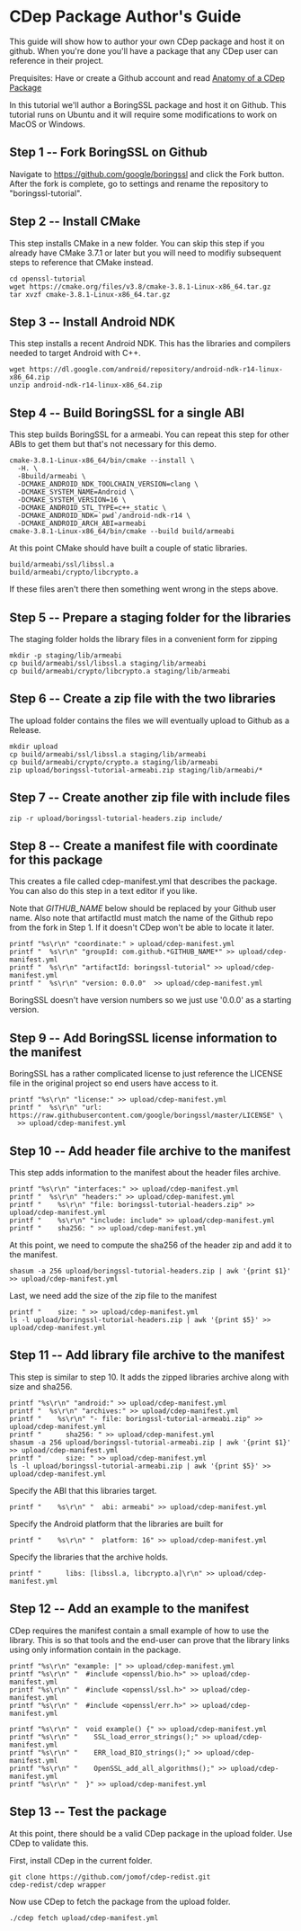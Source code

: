 # CDep Package Author's Guide
This guide will show how to author your own CDep package and host it on github. When you're done you'll have a package that any CDep user can reference in their project.

Prequisites: Have or create a Github account and read [Anatomy of a CDep Package](https://github.com/google/cdep/blob/master/doc/anatomy.md)

In this tutorial we'll author a BoringSSL package and host it on Github. This tutorial runs on Ubuntu and it will require some modifications to work on MacOS or Windows.

## Step 1 -- Fork BoringSSL on Github
Navigate to https://github.com/google/boringssl and click the Fork button.
After the fork is complete, go to settings and rename the repository to "boringssl-tutorial".

## Step 2 -- Install CMake
This step installs CMake in a new folder. You can skip this step if you already have CMake 3.7.1 or later but you will need to modifiy subsequent steps to reference that CMake instead.
```
cd openssl-tutorial
wget https://cmake.org/files/v3.8/cmake-3.8.1-Linux-x86_64.tar.gz
tar xvzf cmake-3.8.1-Linux-x86_64.tar.gz
```

## Step 3 -- Install Android NDK
This step installs a recent Android NDK. This has the libraries and compilers needed to target Android with C++.
```
wget https://dl.google.com/android/repository/android-ndk-r14-linux-x86_64.zip
unzip android-ndk-r14-linux-x86_64.zip 
```

## Step 4 -- Build BoringSSL for a single ABI
This step builds BoringSSL for a armeabi. You can repeat this step for other ABIs to get them but that's not necessary for this demo.
```
cmake-3.8.1-Linux-x86_64/bin/cmake --install \
  -H. \
  -Bbuild/armeabi \
  -DCMAKE_ANDROID_NDK_TOOLCHAIN_VERSION=clang \
  -DCMAKE_SYSTEM_NAME=Android \
  -DCMAKE_SYSTEM_VERSION=16 \
  -DCMAKE_ANDROID_STL_TYPE=c++_static \
  -DCMAKE_ANDROID_NDK=`pwd`/android-ndk-r14 \
  -DCMAKE_ANDROID_ARCH_ABI=armeabi
cmake-3.8.1-Linux-x86_64/bin/cmake --build build/armeabi
```
At this point CMake should have built a couple of static libraries.
```
build/armeabi/ssl/libssl.a
build/armeabi/crypto/libcrypto.a
```
If these files aren't there then something went wrong in the steps above.

## Step 5 -- Prepare a staging folder for the libraries
The staging folder holds the library files in a convenient form for zipping 
```
mkdir -p staging/lib/armeabi
cp build/armeabi/ssl/libssl.a staging/lib/armeabi
cp build/armeabi/crypto/libcrypto.a staging/lib/armeabi
```
## Step 6 -- Create a zip file with the two libraries
The upload folder contains the files we will eventually upload to Github as a Release.
```
mkdir upload
cp build/armeabi/ssl/libssl.a staging/lib/armeabi
cp build/armeabi/crypto/crypto.a staging/lib/armeabi
zip upload/boringssl-tutorial-armeabi.zip staging/lib/armeabi/*
```

## Step 7 -- Create another zip file with include files
```
zip -r upload/boringssl-tutorial-headers.zip include/
```

## Step 8 -- Create a manifest file with coordinate for this package
This creates a file called cdep-manifest.yml that describes the package. You can also do this step in a text editor if you like.

Note that *GITHUB_NAME* below should be replaced by your Github user name. Also note that artifactId must match the name of the Github repo from the fork in Step 1. If it doesn't CDep won't be able to locate it later.

```
printf "%s\r\n" "coordinate:" > upload/cdep-manifest.yml
printf "  %s\r\n" "groupId: com.github.*GITHUB_NAME*" >> upload/cdep-manifest.yml
printf "  %s\r\n" "artifactId: boringssl-tutorial" >> upload/cdep-manifest.yml
printf "  %s\r\n" "version: 0.0.0"  >> upload/cdep-manifest.yml
```

BoringSSL doesn't have version numbers so we just use '0.0.0' as a starting version.


## Step 9 -- Add BoringSSL license information to the manifest
BoringSSL has a rather complicated license to just reference the LICENSE file in the original project so end users have access to it.

```
printf "%s\r\n" "license:" >> upload/cdep-manifest.yml
printf "  %s\r\n" "url: https://raw.githubusercontent.com/google/boringssl/master/LICENSE" \
  >> upload/cdep-manifest.yml
```

## Step 10 -- Add header file archive to the manifest
This step adds information to the manifest about the header files archive.

```
printf "%s\r\n" "interfaces:" >> upload/cdep-manifest.yml
printf "  %s\r\n" "headers:" >> upload/cdep-manifest.yml
printf "    %s\r\n" "file: boringssl-tutorial-headers.zip" >> upload/cdep-manifest.yml
printf "    %s\r\n" "include: include" >> upload/cdep-manifest.yml
printf "    sha256: " >> upload/cdep-manifest.yml
```

At this point, we need to compute the sha256 of the header zip and add it to the manifest.

```
shasum -a 256 upload/boringssl-tutorial-headers.zip | awk '{print $1}' >> upload/cdep-manifest.yml
```

Last, we need add the size of the zip file to the manifest

```
printf "    size: " >> upload/cdep-manifest.yml
ls -l upload/boringssl-tutorial-headers.zip | awk '{print $5}' >> upload/cdep-manifest.yml
```

## Step 11 -- Add library file archive to the manifest
This step is similar to step 10. It adds the zipped libraries archive along with size and sha256.
```
printf "%s\r\n" "android:" >> upload/cdep-manifest.yml
printf "  %s\r\n" "archives:" >> upload/cdep-manifest.yml
printf "    %s\r\n" "- file: boringssl-tutorial-armeabi.zip" >> upload/cdep-manifest.yml
printf "      sha256: " >> upload/cdep-manifest.yml
shasum -a 256 upload/boringssl-tutorial-armeabi.zip | awk '{print $1}' >> upload/cdep-manifest.yml
printf "      size: " >> upload/cdep-manifest.yml
ls -l upload/boringssl-tutorial-armeabi.zip | awk '{print $5}' >> upload/cdep-manifest.yml
```
Specify the ABI that this libraries target.
```
printf "    %s\r\n" "  abi: armeabi" >> upload/cdep-manifest.yml
```
Specify the Android platform that the libraries are built for
```
printf "    %s\r\n" "  platform: 16" >> upload/cdep-manifest.yml
```
Specify the libraries that the archive holds.
```
printf "      libs: [libssl.a, libcrypto.a]\r\n" >> upload/cdep-manifest.yml
```

## Step 12 -- Add an example to the manifest
CDep requires the manifest contain a small example of how to use the library. This is so that tools and the end-user can prove that the library links using only information contain in the package.
```
printf "%s\r\n" "example: |" >> upload/cdep-manifest.yml
printf "%s\r\n" "  #include <openssl/bio.h>" >> upload/cdep-manifest.yml
printf "%s\r\n" "  #include <openssl/ssl.h>" >> upload/cdep-manifest.yml
printf "%s\r\n" "  #include <openssl/err.h>" >> upload/cdep-manifest.yml
  
printf "%s\r\n" "  void example() {" >> upload/cdep-manifest.yml
printf "%s\r\n" "    SSL_load_error_strings();" >> upload/cdep-manifest.yml
printf "%s\r\n" "    ERR_load_BIO_strings();" >> upload/cdep-manifest.yml
printf "%s\r\n" "    OpenSSL_add_all_algorithms();" >> upload/cdep-manifest.yml
printf "%s\r\n" "  }" >> upload/cdep-manifest.yml
```

## Step 13 -- Test the package
At this point, there should be a valid CDep package in the upload folder. Use CDep to validate this.

First, install CDep in the current folder.
```
git clone https://github.com/jomof/cdep-redist.git
cdep-redist/cdep wrapper
```

Now use CDep to fetch the package from the upload folder.
```
./cdep fetch upload/cdep-manifest.yml
```






